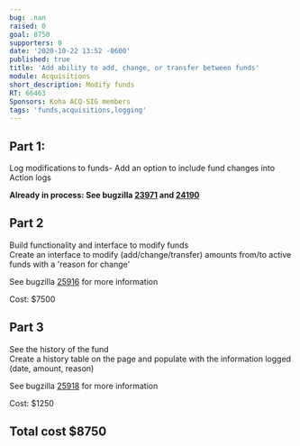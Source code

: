 ```yaml
---
bug: .nan
raised: 0
goal: 8750
supporters: 0
date: '2020-10-22 13:52 -0600'
published: true
title: 'Add ability to add, change, or transfer between funds'
module: Acquisitions
short_description: Modify funds
RT: 66463
Sponsors: Koha ACQ-SIG members
tags: 'funds,acquisitions,logging'
---
```

## Part 1:
Log modifications to funds- Add an option to include fund changes into Action logs 

**Already in process:  See bugzilla [23971](https://bugs.koha-community.org/bugzilla3/show_bug.cgi?id=23971) and [24190](https://bugs.koha-community.org/bugzilla3/show_bug.cgi?id=24190)**


## Part 2
Build functionality and interface to modify funds  
Create an interface to modify (add/change/transfer) amounts from/to active funds with a 'reason for change'

See bugzilla [25916](https://bugs.koha-community.org/bugzilla3/show_bug.cgi?id=25916) for more information

Cost: $7500
  
  
## Part 3
See the history of the fund  
Create a history table on the page and populate with the information logged (date, amount, reason)

See bugzilla [25918](https://bugs.koha-community.org/bugzilla3/show_bug.cgi?id=25918) for more information

Cost: $1250
  
  
  
## **Total cost $8750**
